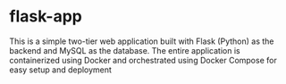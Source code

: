 # flask-app
This is a simple two-tier web application built with Flask (Python) as the backend and MySQL as the database. The entire application is containerized using Docker and orchestrated using Docker Compose for easy setup and deployment

